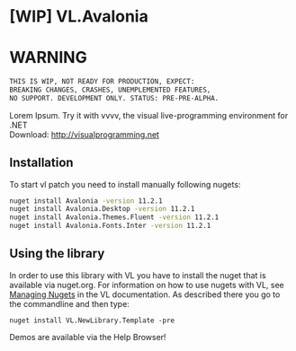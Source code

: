 # [WIP] VL.Avalonia

# WARNING
```sh
THIS IS WIP, NOT READY FOR PRODUCTION, EXPECT: 
BREAKING CHANGES, CRASHES, UNEMPLEMENTED FEATURES,
NO SUPPORT. DEVELOPMENT ONLY. STATUS: PRE-PRE-ALPHA.
```

Lorem Ipsum.
Try it with vvvv, the visual live-programming environment for .NET  
Download: http://visualprogramming.net

## Installation
To start vl patch you need to install manually following nugets:
```sh
nuget install Avalonia -version 11.2.1
nuget install Avalonia.Desktop -version 11.2.1
nuget install Avalonia.Themes.Fluent -version 11.2.1
nuget install Avalonia.Fonts.Inter -version 11.2.1
```

## Using the library
In order to use this library with VL you have to install the nuget that is available via nuget.org. For information on how to use nugets with VL, see [Managing Nugets](https://thegraybook.vvvv.org/reference/libraries/dependencies.html#manage-nugets) in the VL documentation. As described there you go to the commandline and then type:

    nuget install VL.NewLibrary.Template -pre

Demos are available via the Help Browser!
